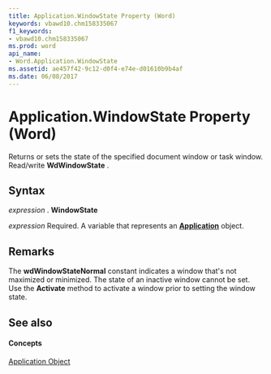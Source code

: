 ```yaml
---
title: Application.WindowState Property (Word)
keywords: vbawd10.chm158335067
f1_keywords:
- vbawd10.chm158335067
ms.prod: word
api_name:
- Word.Application.WindowState
ms.assetid: ae457f42-9c12-d0f4-e74e-d01610b9b4af
ms.date: 06/08/2017
---
```



# Application.WindowState Property (Word)

Returns or sets the state of the specified document window or task window. Read/write  **WdWindowState** .


## Syntax

 _expression_ . **WindowState**

 _expression_ Required. A variable that represents an **[Application](Word.Application.md)** object.


## Remarks

The  **wdWindowStateNormal** constant indicates a window that's not maximized or minimized. The state of an inactive window cannot be set. Use the **Activate** method to activate a window prior to setting the window state.


## See also


#### Concepts


[Application Object](Word.Application.md)

